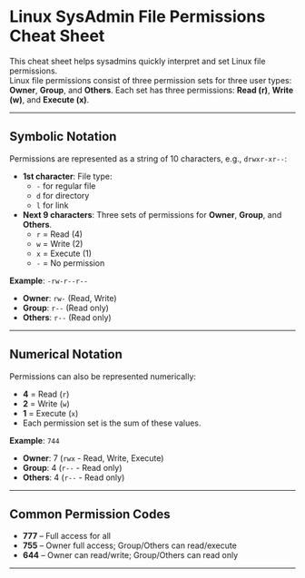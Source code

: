 # Linux SysAdmin File Permissions Cheat Sheet

This cheat sheet helps sysadmins quickly interpret and set Linux file permissions.  
Linux file permissions consist of three permission sets for three user types: **Owner**, **Group**, and **Others**. 
Each set has three permissions: **Read (r)**, **Write (w)**, and **Execute (x)**.

---

## Symbolic Notation
Permissions are represented as a string of 10 characters, e.g., `drwxr-xr--`:
- **1st character**: File type:
  - `-` for regular file  
  - `d` for directory  
  - `l` for link  
- **Next 9 characters**: Three sets of permissions for **Owner**, **Group**, and **Others**.
  - `r` = Read (4)
  - `w` = Write (2)
  - `x` = Execute (1)
  - `-` = No permission

**Example**: `-rw-r--r--`  
- **Owner**: `rw-` (Read, Write)  
- **Group**: `r--` (Read only)  
- **Others**: `r--` (Read only)

---

## Numerical Notation
Permissions can also be represented numerically:
- **4** = Read (`r`)
- **2** = Write (`w`)
- **1** = Execute (`x`)
- Each permission set is the sum of these values.

**Example**: `744`
- **Owner**: 7 (`rwx` - Read, Write, Execute)
- **Group**: 4 (`r--` - Read only)
- **Others**: 4 (`r--` - Read only)

---

## Common Permission Codes
- **777** – Full access for all  
- **755** – Owner full access; Group/Others can read/execute  
- **644** – Owner can read/write; Group/Others can read only  

---
